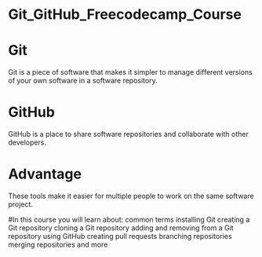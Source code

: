# Git_GitHub_Freecodecamp_Course

# Git
Git is a piece of software that makes it simpler to manage different versions of your own software in a software repository. 
# GitHub
GitHub is a place to share software repositories and collaborate with other developers. 
# Advantage
These tools make it easier for multiple people to work on the same software project.

#In this course you will learn about:
  common terms
  installing Git
  creating a Git repository
  cloning a Git repository
  adding and removing from a Git repository
  using GitHub
  creating pull requests
  branching repositories
  merging repositories
  and more

